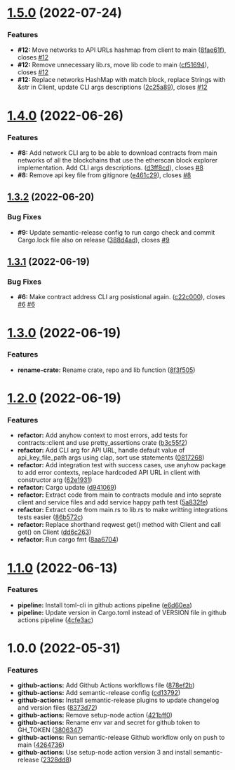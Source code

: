 # [1.5.0](https://github.com/dragossutu/etherscan/compare/1.4.0...1.5.0) (2022-07-24)


### Features

* **#12:** Move networks to API URLs hashmap from client to main ([8fae61f](https://github.com/dragossutu/etherscan/commit/8fae61f66b61285305b2da1d2d37454bdd78bd28)), closes [#12](https://github.com/dragossutu/etherscan/issues/12)
* **#12:** Remove unnecessary lib.rs, move lib code to main ([cf51694](https://github.com/dragossutu/etherscan/commit/cf516949aa5266cace0c568cb288a087f0ad1671)), closes [#12](https://github.com/dragossutu/etherscan/issues/12)
* **#12:** Replace networks HashMap with match block, replace Strings with &str in Client, update CLI args descriptions ([2c25a89](https://github.com/dragossutu/etherscan/commit/2c25a8970a2696b207a1b5b2808f6344262595d1)), closes [#12](https://github.com/dragossutu/etherscan/issues/12)

# [1.4.0](https://github.com/dragossutu/etherscan/compare/1.3.2...1.4.0) (2022-06-26)


### Features

* **#8:** Add network CLI arg to be able to download contracts from main networks of all the blockchains that use the etherscan block explorer implementation. Add CLI args descriptions. ([d3ff8cd](https://github.com/dragossutu/etherscan/commit/d3ff8cd9f998dc2ecfe696719a23b5f0777824a4)), closes [#8](https://github.com/dragossutu/etherscan/issues/8)
* **#8:** Remove api key file from gitignore ([e461c29](https://github.com/dragossutu/etherscan/commit/e461c29482583f998a852973cb275c6f27e8e198)), closes [#8](https://github.com/dragossutu/etherscan/issues/8)

## [1.3.2](https://github.com/dragossutu/etherscan/compare/1.3.1...1.3.2) (2022-06-20)


### Bug Fixes

* **#9:** Update semantic-release config to run cargo check and commit Cargo.lock file also on release ([388d4ad](https://github.com/dragossutu/etherscan/commit/388d4ade98c2e67af21389d7f89930f4fdb1c0d4)), closes [#9](https://github.com/dragossutu/etherscan/issues/9)

## [1.3.1](https://github.com/dragossutu/etherscan/compare/1.3.0...1.3.1) (2022-06-19)


### Bug Fixes

* **#6:** Make contract address CLI arg posistional again. ([c22c000](https://github.com/dragossutu/etherscan/commit/c22c0001f9f8eb1b307d763e535b401f9d0063a6)), closes [#6](https://github.com/dragossutu/etherscan/issues/6) [#6](https://github.com/dragossutu/etherscan/issues/6)

# [1.3.0](https://github.com/dragossutu/etherscan/compare/1.2.0...1.3.0) (2022-06-19)


### Features

* **rename-crate:** Rename crate, repo and lib function ([8f3f505](https://github.com/dragossutu/etherscan/commit/8f3f505c992ce42bcd6e823a63bfd8b6e80a98a3))

# [1.2.0](https://github.com/dragossutu/esctl/compare/1.1.0...1.2.0) (2022-06-19)


### Features

* **refactor:** Add anyhow context to most errors, add tests for contracts::client and use pretty_assertions crate ([b3c55f2](https://github.com/dragossutu/esctl/commit/b3c55f2aef04a13dd2e09e91206ede9da4909bc2))
* **refactor:** Add CLI arg for API URL, handle default value of api_key_file_path args using clap, sort use statements ([0817268](https://github.com/dragossutu/esctl/commit/0817268b8e612bdea1854e7842d0277f6c2928b8))
* **refactor:** Add integration test with success cases, use anyhow package to add error contexts, replace hardcoded API URL in client with constructor arg ([62e1931](https://github.com/dragossutu/esctl/commit/62e19313855c1760ea237c5f469c82164c2f50fa))
* **refactor:** Cargo update ([d941069](https://github.com/dragossutu/esctl/commit/d94106928bb32f9f115a92b94d685134d73bf944))
* **refactor:** Extract code from main to contracts module and into seprate client and service files and add service happy path test ([5a832fe](https://github.com/dragossutu/esctl/commit/5a832fe6b9a43e31d61650bd0d2e6b147af82bf5))
* **refactor:** Extract code from main.rs to lib.rs to make writting integrations tests easier ([86b572c](https://github.com/dragossutu/esctl/commit/86b572c8d2c83cc53a505597d1e2fcef6611de84))
* **refactor:** Replace shorthand reqwest get() method with Client and call get() on Client ([dd6c263](https://github.com/dragossutu/esctl/commit/dd6c263edc1f8f05be0a2247a3a3530cf340b7c7))
* **refactor:** Run cargo fmt ([8aa6704](https://github.com/dragossutu/esctl/commit/8aa6704ada69d87faf709e99f01dcc88b2197491))

# [1.1.0](https://github.com/dragossutu/esctl/compare/1.0.0...1.1.0) (2022-06-13)


### Features

* **pipeline:** Install toml-cli in github actions pipeline ([e6d60ea](https://github.com/dragossutu/esctl/commit/e6d60ea62a136324545b75b056298b8e70446bd4))
* **pipeline:** Update version in Cargo.toml instead of VERSION file in github actions pipeline ([4cfe3ac](https://github.com/dragossutu/esctl/commit/4cfe3ac029e01911719ebbac596260f0250dd202))

# 1.0.0 (2022-05-31)


### Features

* **github-actions:** Add Github Actions workflows file ([878ef2b](https://github.com/dragossutu/esctl/commit/878ef2b8b560b5940bb9ca83b1d8ed54bd8949e9))
* **github-actions:** Add semantic-release config ([cd13792](https://github.com/dragossutu/esctl/commit/cd137927de26698e80931e2b7260fec14b6084aa))
* **github-actions:** Install semantic-release plugins to update changelog and version files ([8373d72](https://github.com/dragossutu/esctl/commit/8373d723a21cc7785631664f724b5557a4a330aa))
* **github-actions:** Remove setup-node action ([421bff0](https://github.com/dragossutu/esctl/commit/421bff0f260e0537a6e505ba489db2424b055317))
* **github-actions:** Rename env var and secret for github token to GH_TOKEN ([3806347](https://github.com/dragossutu/esctl/commit/38063470724a9a11f7231e9fff3fe86f8fc38953))
* **github-actions:** Run semantic-release Github workflow only on push to main ([4264736](https://github.com/dragossutu/esctl/commit/426473696049bc3363e8fa1693fecf8f299b622b))
* **github-actions:** Use setup-node action version 3 and install semantic-release ([2328dd8](https://github.com/dragossutu/esctl/commit/2328dd8de9158f5418b09d89a703f9d7e1ac9c27))
